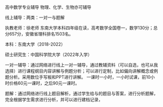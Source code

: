 高中数学专业辅导  物理、化学、生物亦可辅导

线上辅导：两类：一对一与题解

执教老师：徐老师 东南大学本科四年级在读，高考数学全国卷一，数学130分；总分657分，安徽省理科排名1503名。

本科：东南大学（2018-2022）

硕士研究生：中国科学院大学（2022年入学）

一对一辅导：通过网络进行线上一对一辅导，通过教辅资料（可以自选，也可从我选择）进行课程纲目内容讲解与例题分析；可以进行定制，比如偏向讲解概念或例题分析。采用数位手写板和PPT进行讲解。
一课时一小时，一小时试课，前10小时价格60元一课时，之后90元一课时。

题解：通过网络进行线上题目解析，通过学生给与的题目与答案，进行分析题解，完全根据学生需求进行分析，并可以进行建档记录，
